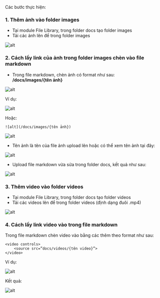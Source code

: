 Các bước thực hiện:

### **1. Thêm ảnh vào folder images**

- Tại module File Library, trong folder docs tạo folder images
- Tải các ảnh lên để trong folder images

![alt](https://i.imgur.com/Yth5EwX.png)

### **2. Cách lấy link của ảnh trong folder images chèn vào file markdown** 
- Trong file markdown, chèn ảnh có format như sau:\
    **/docs/images/{tên ảnh}**
    
![alt](https://i.imgur.com/anEGE6d.png)

Ví dụ: 

![alt](https://i.imgur.com/17mMIeo.png)

Hoặc:

```
![alt](/docs/images/{tên ảnh})
```
![alt](https://i.imgur.com/wE2STAh.png)

- Tên ảnh là tên của file ảnh upload lên hoặc có thể xem tên ảnh tại đây:

![alt](https://i.imgur.com/LVKL36h.png)

- Upload file markdown vừa sửa trong folder docs, kết quả như sau:

![alt](https://i.imgur.com/kc04AUB.png)

### **3. Thêm video vào folder videos**
- Tại module File Library, trong folder docs tạo folder videos
- Tải các videos lên để trong folder videos (định dạng đuôi .mp4)

![alt](https://i.imgur.com/6KNdat5.png)

### **4. Cách lấy link video vào trong file markdown**

Trong file markdown chèn video vào bằng các thêm theo format như sau:
	
	<video controls>
		<source src=”docs/videos/{tên video}”>	
	</video>
	
Ví dụ:

![alt](https://i.imgur.com/4FtgLG3.png)

Kết quả:

![alt](https://i.imgur.com/SJC0It9.png)
